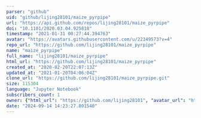 ```yaml
---
parser: "github"
uid: "github/lijing28101/maize_pyrpipe"
url: "https://api.github.com/repos/lijing28101/maize_pyrpipe"
doi: "10.1101/2020.03.04.925818"
timestamp: "2021-01-31 00:27:44.394763"
avatar: "https://avatars.githubusercontent.com/u/22349573?v=4"
repo_url: "https://github.com/lijing28101/maize_pyrpipe"
name: "maize_pyrpipe"
full_name: "lijing28101/maize_pyrpipe"
html_url: "https://github.com/lijing28101/maize_pyrpipe"
created_at: "2020-02-20T22:07:13Z"
updated_at: "2021-01-20T04:06:04Z"
clone_url: "https://github.com/lijing28101/maize_pyrpipe.git"
size: 115304
language: "Jupyter Notebook"
subscribers_count: 1
owner: {"html_url": "https://github.com/lijing28101", "avatar_url": "https://avatars.githubusercontent.com/u/22349573?v=4", "login": "lijing28101", "type": "User"}
date: "2024-09-14 14:23:27.801540"
---
```

